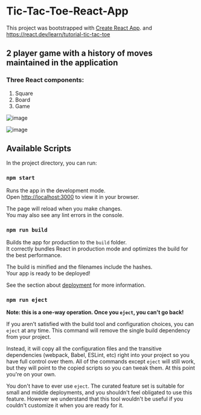 # Tic-Tac-Toe-React-App

This project was bootstrapped with [Create React App](https://github.com/facebook/create-react-app).
and https://react.dev/learn/tutorial-tic-tac-toe

## 2 player game with a history of moves maintained in the application

### Three React components:
1. Square    
2. Board  
3. Game  


![image](https://github.com/BhavyaChawlaGit/Tic-Tac-Toe-React-App/assets/112718303/85e7570d-f9d5-47c7-9467-d3ae895328eb)


![image](https://github.com/BhavyaChawlaGit/Tic-Tac-Toe-React-App/assets/112718303/7db469fe-16b6-4321-a2b1-f3fd3ecaab33)



## Available Scripts

In the project directory, you can run:

### `npm start`

Runs the app in the development mode.\
Open [http://localhost:3000](http://localhost:3000) to view it in your browser.

The page will reload when you make changes.\
You may also see any lint errors in the console.

### `npm run build`

Builds the app for production to the `build` folder.\
It correctly bundles React in production mode and optimizes the build for the best performance.

The build is minified and the filenames include the hashes.\
Your app is ready to be deployed!

See the section about [deployment](https://facebook.github.io/create-react-app/docs/deployment) for more information.

### `npm run eject`

**Note: this is a one-way operation. Once you `eject`, you can't go back!**

If you aren't satisfied with the build tool and configuration choices, you can `eject` at any time. This command will remove the single build dependency from your project.

Instead, it will copy all the configuration files and the transitive dependencies (webpack, Babel, ESLint, etc) right into your project so you have full control over them. All of the commands except `eject` will still work, but they will point to the copied scripts so you can tweak them. At this point you're on your own.

You don't have to ever use `eject`. The curated feature set is suitable for small and middle deployments, and you shouldn't feel obligated to use this feature. However we understand that this tool wouldn't be useful if you couldn't customize it when you are ready for it.
